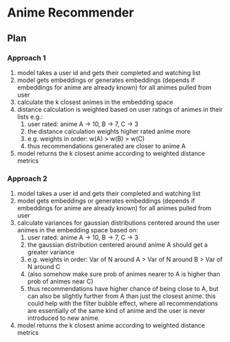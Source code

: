 # Anime Recommender

## Plan

### Approach 1

1. model takes a user id and gets their completed and watching list
2. model gets embeddings or generates embeddings (depends if embeddings for anime are already known) for all animes pulled from user
3. calculate the k closest animes in the embedding space
4. distance calculation is weighted based on user ratings of animes in their lists e.g.:
   1. user rated: anime A -> 10, B -> 7, C -> 3
   2. the distance calculation weights higher rated anime more
   3. e.g. weights in order: w(A) > w(B) > w(C)
   4. thus recommendations generated are closer to anime A
5. model returns the k closest anime according to weighted distance metrics


### Approach 2

1. model takes a user id and gets their completed and watching list
2. model gets embeddings or generates embeddings (depends if embeddings for anime are already known) for all animes pulled from user
3. calculate variances for gaussian distributions centered around the user animes in the embedding space based on:
   1. user rated: anime A -> 10, B -> 7, C -> 3
   2. the gaussian distribution centered around anime A should get a greater variance
   3. e.g. weights in order: Var of N around A > Var of N around B > Var of N around C
   4. (also somehow make sure prob of animes nearer to A is higher than prob of animes near C)
   5. thus recommendations have higher chance of being close to A, but can also be slightly further from A than just the closest anime. this could help with the filter bubble effect, where all recommendations are essentially of the same kind of anime and the user is never introduced to new anime.
4. model returns the k closest anime according to weighted distance metrics
